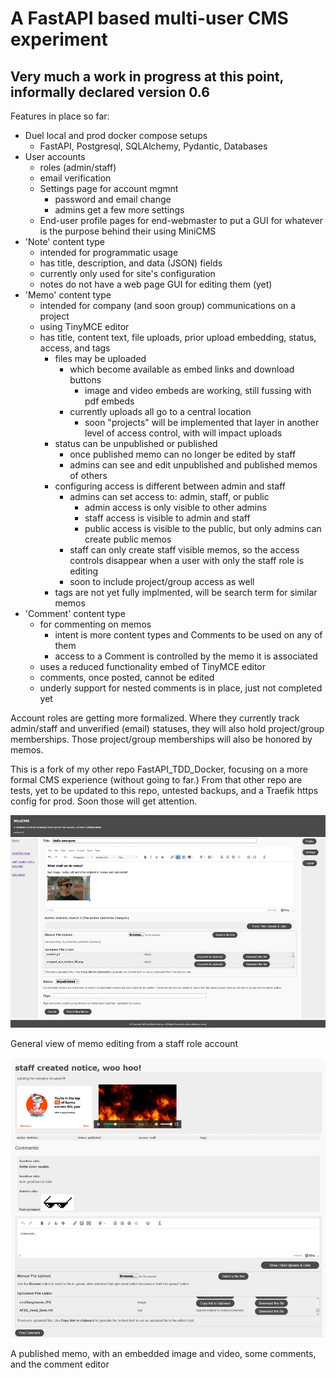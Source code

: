 # A FastAPI based multi-user CMS experiment

## Very much a work in progress at this point, informally declared version 0.6

Features in place so far:

- Duel local and prod docker compose setups
  - FastAPI, Postgresql, SQLAlchemy, Pydantic, Databases
- User accounts
  - roles (admin/staff)
  - email verification
  - Settings page for account mgmnt
    - password and email change
    - admins get a few more settings
  - End-user profile pages for end-webmaster to put a GUI for whatever is the purpose behind their using MiniCMS
- 'Note' content type
  - intended for programmatic usage
  - has title, description, and data (JSON) fields
  - currently only used for site's configuration
  - notes do not have a web page GUI for editing them (yet)
- 'Memo' content type
  - intended for company (and soon group) communications on a project
  - using TinyMCE editor
  - has title, content text, file uploads, prior upload embedding, status, access, and tags
    - files may be uploaded
      - which become available as embed links and download buttons
        - image and video embeds are working, still fussing with pdf embeds
      - currently uploads all go to a central location
        - soon "projects" will be implemented that layer in another level of access control, with will impact uploads
    - status can be unpublished or published
      - once published memo can no longer be edited by staff 
      - admins can see and edit unpublished and published memos of others
    - configuring access is different between admin and staff
      - admins can set access to: admin, staff, or public
        - admin access is only visible to other admins
        - staff access is visible to admin and staff
        - public access is visible to the public, but only admins can create public memos
      - staff can only create staff visible memos, so the access controls disappear when a user with only the staff role is editing
      - soon to include project/group access as well
    - tags are not yet fully implmented, will be search term for similar memos
- 'Comment' content type
  - for commenting on memos
    - intent is more content types and Comments to be used on any of them
    - access to a Comment is controlled by the memo it is associated
  - uses a reduced functionality embed of TinyMCE editor
  - comments, once posted, cannot be edited
  - underly support for nested comments is in place, just not completed yet

Account roles are getting more formalized. Where they currently track admin/staff and unverified (email) statuses, they will also
hold project/group memberships. Those project/group memberships will also be honored by memos.

This is a fork of my other repo FastAPI_TDD_Docker, focusing on a more formal CMS experience (without going to far.)
From that other repo are tests, yet to be updated to this repo, untested backups, and a Traefik https config for prod.
Soon those will get attention.

![webpage screen shot](/src/app/static/MiniCMS-memo.jpg)

General view of memo editing from a staff role account

![webpage screen shot](/src/app/static/MiniCMS-comments.jpg)

A published memo, with an embedded image and video, some comments, and the comment editor
